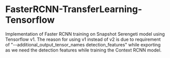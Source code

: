 # FasterRCNN-TransferLearning-Tensorflow

Implementation of Faster RCNN training on Snapshot Serengeti model using Tensorflow v1. The reason for using v1 instead of v2 is due to requirement of "--additional_output_tensor_names detection_features" while exporting as we need the detection features while training the Context RCNN model.

